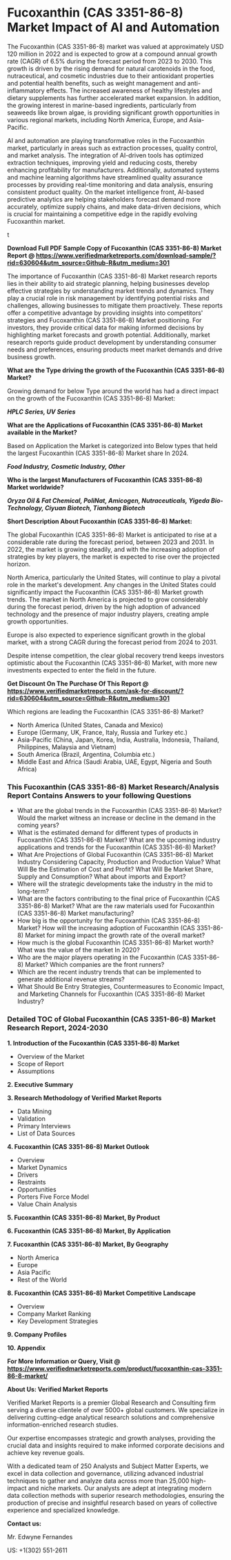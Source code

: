 <meta name="title" content="Global Fucoxanthin (CAS 3351-86-8) Market Impact of AI and Automation"><meta name="description" content="The Fucoxanthin (CAS 3351-86-8) market was valued at approximately USD 120 million in 2022 and is expected to grow at a compound annual growth rate (CAGR) of 6.5% duri"><meta name="title" content="Fucoxanthin (CAS 3351-86-8) Market Size, Share, Scope, Trends, Growth, Opportunities, Analysis, Forecast"><h1>Fucoxanthin (CAS 3351-86-8) Market Impact of AI and Automation</h1><p>The Fucoxanthin (CAS 3351-86-8) market was valued at approximately USD 120 million in 2022 and is expected to grow at a compound annual growth rate (CAGR) of 6.5% during the forecast period from 2023 to 2030. This growth is driven by the rising demand for natural carotenoids in the food, nutraceutical, and cosmetic industries due to their antioxidant properties and potential health benefits, such as weight management and anti-inflammatory effects. The increased awareness of healthy lifestyles and dietary supplements has further accelerated market expansion. In addition, the growing interest in marine-based ingredients, particularly from seaweeds like brown algae, is providing significant growth opportunities in various regional markets, including North America, Europe, and Asia-Pacific.</p><p>AI and automation are playing transformative roles in the Fucoxanthin market, particularly in areas such as extraction processes, quality control, and market analysis. The integration of AI-driven tools has optimized extraction techniques, improving yield and reducing costs, thereby enhancing profitability for manufacturers. Additionally, automated systems and machine learning algorithms have streamlined quality assurance processes by providing real-time monitoring and data analysis, ensuring consistent product quality. On the market intelligence front, AI-based predictive analytics are helping stakeholders forecast demand more accurately, optimize supply chains, and make data-driven decisions, which is crucial for maintaining a competitive edge in the rapidly evolving Fucoxanthin market.</p>t</p><p id="" class=""><strong>Download Full PDF Sample Copy of Fucoxanthin (CAS 3351-86-8) Market Report @ <a href="https://www.verifiedmarketreports.com/download-sample/?rid=630604&utm_source=Github-R&utm_medium=301" target="_blank">https://www.verifiedmarketreports.com/download-sample/?rid=630604&utm_source=Github-R&utm_medium=301</a></strong></p><p>The importance of&nbsp;Fucoxanthin (CAS 3351-86-8) Market research reports lies in their ability to aid strategic planning, helping businesses develop effective strategies by understanding market trends and dynamics. They play a crucial role in risk management by identifying potential risks and challenges, allowing businesses to mitigate them proactively. These reports offer a competitive advantage by providing insights into competitors' strategies and Fucoxanthin (CAS 3351-86-8) Market positioning. For investors, they provide critical data for making informed decisions by highlighting market forecasts and growth potential. Additionally, market research reports guide product development by understanding consumer needs and preferences, ensuring products meet market demands and drive business growth.</p><p><strong>What are the&nbsp;Type driving the growth of the Fucoxanthin (CAS 3351-86-8) Market?</strong></p><p id="" class="">Growing demand for below Type around the world has had a direct impact on the growth of the Fucoxanthin (CAS 3351-86-8) Market:</p><em><strong> HPLC Series, UV Series</strong></em></p><strong>What are the&nbsp;Applications&nbsp;of Fucoxanthin (CAS 3351-86-8) Market available in the Market?</strong></p><p id="" class="">Based on Application the Market is categorized into Below types that held the largest Fucoxanthin (CAS 3351-86-8) Market share In 2024.</p><em><strong> Food Industry, Cosmetic Industry, Other</strong></em></p><strong>Who is the largest Manufacturers of Fucoxanthin (CAS 3351-86-8) Market worldwide?</strong></p><p><em><strong> Oryza Oil & Fat Chemical, PoliNat, Amicogen, Nutraceuticals, Yigeda Bio-Technology, Ciyuan Biotech, Tianhong Biotech</strong></em></p><p id="" class=""><strong>Short Description About Fucoxanthin (CAS 3351-86-8) Market:</strong></p><p>The global Fucoxanthin (CAS 3351-86-8) Market is anticipated to rise at a considerable rate during the forecast period, between 2023 and 2031. In 2022, the market is growing steadily, and with the increasing adoption of strategies by key players, the market is expected to rise over the projected horizon.</p><p>North America, particularly the United States, will continue to play a pivotal role in the market's development. Any changes in the United States could significantly impact the Fucoxanthin (CAS 3351-86-8) Market growth trends. The market in North America is projected to grow considerably during the forecast period, driven by the high adoption of advanced technology and the presence of major industry players, creating ample growth opportunities.</p><p>Europe is also expected to experience significant growth in the global market, with a strong CAGR during the forecast period from 2024 to 2031.</p><p>Despite intense competition, the clear global recovery trend keeps investors optimistic about the Fucoxanthin (CAS 3351-86-8) Market, with more new investments expected to enter the field in the future.</p><p id="" class=""><strong>Get Discount On The Purchase Of This Report @ <a href="https://www.verifiedmarketreports.com/ask-for-discount/?rid=630604&utm_source=Github-R&utm_medium=301" target="_blank">https://www.verifiedmarketreports.com/ask-for-discount/?rid=630604&utm_source=Github-R&utm_medium=301</a></strong></p>Which regions are leading the Fucoxanthin (CAS 3351-86-8) Market?</p><ul><li>North America (United States, Canada and Mexico)</li><li>Europe (Germany, UK, France, Italy, Russia and Turkey etc.)</li><li>Asia-Pacific (China, Japan, Korea, India, Australia, Indonesia, Thailand, Philippines, Malaysia and Vietnam)</li><li>South America (Brazil, Argentina, Columbia etc.)</li><li>Middle East and Africa (Saudi Arabia, UAE, Egypt, Nigeria and South Africa)</li></ul><h3 id="" class="">This Fucoxanthin (CAS 3351-86-8) Market Research/Analysis Report Contains Answers to your following Questions</h3><ul><li>What are the global trends in the Fucoxanthin (CAS 3351-86-8) Market? Would the market witness an increase or decline in the demand in the coming years?</li><li>What is the estimated demand for different types of products in Fucoxanthin (CAS 3351-86-8) Market? What are the upcoming industry applications and trends for the Fucoxanthin (CAS 3351-86-8) Market?</li><li>What Are Projections of Global Fucoxanthin (CAS 3351-86-8) Market Industry Considering Capacity, Production and Production Value? What Will Be the Estimation of Cost and Profit? What Will Be Market Share, Supply and Consumption? What about imports and Export?</li><li>Where will the strategic developments take the industry in the mid to long-term?</li><li>What are the factors contributing to the final price of Fucoxanthin (CAS 3351-86-8) Market? What are the raw materials used for Fucoxanthin (CAS 3351-86-8) Market manufacturing?</li><li>How big is the opportunity for the Fucoxanthin (CAS 3351-86-8) Market? How will the increasing adoption of Fucoxanthin (CAS 3351-86-8) Market for mining impact the growth rate of the overall market?</li><li>How much is the global Fucoxanthin (CAS 3351-86-8) Market worth? What was the value of the market In 2020?</li><li>Who are the major players operating in the Fucoxanthin (CAS 3351-86-8) Market? Which companies are the front runners?</li><li>Which are the recent industry trends that can be implemented to generate additional revenue streams?</li><li>What Should Be Entry Strategies, Countermeasures to Economic Impact, and Marketing Channels for Fucoxanthin (CAS 3351-86-8) Market Industry?</li></ul><h3 id="" class="">Detailed TOC of Global Fucoxanthin (CAS 3351-86-8) Market Research Report, 2024-2030</h3><p id="" class=""><strong>1. Introduction of the Fucoxanthin (CAS 3351-86-8) Market</strong></p><ul><li>Overview of the Market</li><li>Scope of Report</li><li>Assumptions</li></ul><p id="" class=""><strong>2. Executive Summary</strong></p><p id="" class=""><strong>3. Research Methodology of Verified Market Reports</strong></p><ul><li>Data Mining</li><li>Validation</li><li>Primary Interviews</li><li>List of Data Sources</li></ul><p id="" class=""><strong>4. Fucoxanthin (CAS 3351-86-8) Market Outlook</strong></p><ul><li>Overview</li><li>Market Dynamics</li><li>Drivers</li><li>Restraints</li><li>Opportunities</li><li>Porters Five Force Model</li><li>Value Chain Analysis</li></ul><p id="" class=""><strong>5. Fucoxanthin (CAS 3351-86-8) Market, By Product</strong></p><p id="" class=""><strong>6. Fucoxanthin (CAS 3351-86-8) Market, By Application</strong></p><p id="" class=""><strong>7. Fucoxanthin (CAS 3351-86-8) Market, By Geography</strong></p><ul><li>North America</li><li>Europe</li><li>Asia Pacific</li><li>Rest of the World</li></ul><p id="" class=""><strong>8. Fucoxanthin (CAS 3351-86-8) Market Competitive Landscape</strong></p><ul><li>Overview</li><li>Company Market Ranking</li><li>Key Development Strategies</li></ul><p id="" class=""><strong>9. Company Profiles</strong></p><p id="" class=""><strong>10. Appendix</strong></p><p id="" class=""><strong>For More Information or Query, Visit @ <a href="https://www.verifiedmarketreports.com/product/fucoxanthin-cas-3351-86-8-market/" target="_blank">https://www.verifiedmarketreports.com/product/fucoxanthin-cas-3351-86-8-market/</a></strong></p><p id="" class=""><strong>About Us: Verified Market Reports</strong></p><p id="" class="">Verified Market Reports is a premier Global Research and Consulting firm serving a diverse clientele of over 5000+ global customers. We specialize in delivering cutting-edge analytical research solutions and comprehensive information-enriched research studies.</p><p id="" class="">Our expertise encompasses strategic and growth analyses, providing the crucial data and insights required to make informed corporate decisions and achieve key revenue goals.</p><p id="" class="">With a dedicated team of 250 Analysts and Subject Matter Experts, we excel in data collection and governance, utilizing advanced industrial techniques to gather and analyze data across more than 25,000 high-impact and niche markets. Our analysts are adept at integrating modern data collection methods with superior research methodologies, ensuring the production of precise and insightful research based on years of collective experience and specialized knowledge.</p><p id="" class=""><strong>Contact us:</strong></p><p id="" class="">Mr. Edwyne Fernandes</p><p id="" class="">US: +1(302) 551-2611</p>